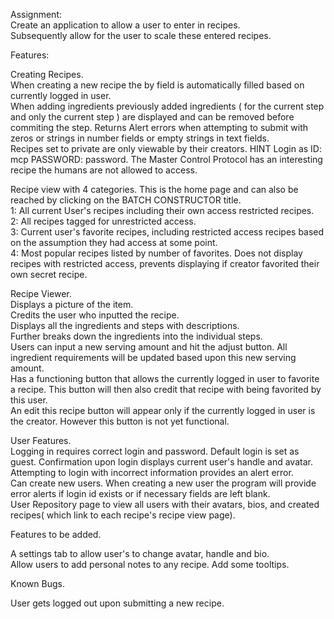 Assignment:  
Create an application to allow a user to enter in recipes.  
Subsequently allow for the user to scale these entered recipes. 


Features:  

Creating Recipes.  
When creating a new recipe the by field is automatically filled based on currently logged in user.    
When adding ingredients previously added ingredients ( for the current step and only the current step ) are displayed and can be removed before commiting the step.
Returns Alert errors when attempting to submit with zeros or strings in number fields or empty strings in text fields.    
Recipes set to private are only viewable by their creators.
HINT Login as ID: mcp PASSWORD: password. 
The Master Control Protocol has an interesting recipe the humans are not allowed to access.  
  
Recipe view with 4 categories. This is the home page and can also be reached by clicking on the BATCH CONSTRUCTOR title.    
1: All current User's recipes including their own access restricted recipes.  
2: All recipes tagged for unrestricted access.  
3: Current user's favorite recipes, including restricted access recipes based on the assumption they had access at some point.  
4: Most popular recipes listed by number of favorites. Does not display recipes with restricted access, prevents displaying if creator favorited their own secret recipe.   

Recipe Viewer.  
Displays a picture of the item.  
Credits the user who inputted the recipe.  
Displays all the ingredients and steps with descriptions.  
Further breaks down the ingredients into the individual steps.  
Users can input a new serving amount and hit the adjust button. All ingredient requirements will be updated based upon this new serving amount.  
Has a functioning button that allows the currently logged in user to favorite a recipe. This button will then also credit that recipe with being favorited by this user.  
An edit this recipe button will appear only if the currently logged in user is the creator. However this button is not yet functional.  

User Features.  
Logging in requires correct login and password. 
Default login is set as guest. 
Confirmation upon login displays current user's handle and avatar.  
Attempting to login with incorrect information provides an alert error.    
Can create new users. When creating a new user the program will provide error alerts if login id exists or if necessary fields are left blank.  
User Repository page to view all users with their avatars, bios, and created recipes( which link to each recipe's recipe view page).  

Features to be added.  

A settings tab to allow user's to change avatar, handle and bio.    
Allow users to add personal notes to any recipe.
Add some tooltips.

Known Bugs.  

User gets logged out upon submitting a new recipe.   